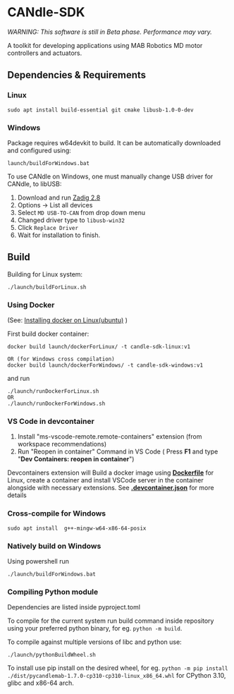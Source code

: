# CANdle-SDK
*WARNING: This software is still in Beta phase. Performance may vary.*

A toolkit for developing applications using MAB Robotics MD motor controllers and actuators.

## Dependencies & Requirements
### Linux
```
sudo apt install build-essential git cmake libusb-1.0-0-dev
```

### Windows
Package requires w64devkit to build. It can be automatically downloaded and configured using:
```
launch/buildForWindows.bat
```
To use CANdle on Windows, one must manually change USB driver for CANdle, to libUSB:
1. Download and run [Zadig 2.8](https://github.com/pbatard/libwdi/releases/download/v1.5.0/zadig-2.8.exe)
2. Options -> List all devices
3. Select `MD USB-TO-CAN` from drop down menu
4. Changed driver type to `libusb-win32`
5. Click `Replace Driver`
6. Wait for installation to finish.


## Build
Building for Linux system:
```
./launch/buildForLinux.sh
```
### Using Docker

(See: [Installing docker on Linux(ubuntu)](https://docs.docker.com/engine/install/ubuntu/) )

First build docker container:
```
docker build launch/dockerForLinux/ -t candle-sdk-linux:v1

OR (for Windows cross compilation)
docker build launch/dockerForWindows/ -t candle-sdk-windows:v1
```
and run 
```
./launch/runDockerForLinux.sh
OR
./launch/runDockerForWindows.sh
```

### VS Code in devcontainer

1. Install "ms-vscode-remote.remote-containers" extension (from workspace recommendations)
2. Run "Reopen in container" Command in VS Code ( Press **F1** and type "**Dev Containers: reopen in container**")

Devcontainers extension will Build a docker image using [**Dockerfile**](launch/LinuxDocker/Dockerfile) for Linux, create a container and install VSCode server in the container alongside with necessary extensions.
See [**.devcontainer.json**](.devcontainer/devcontainer.json) for more details

### Cross-compile for Windows
```
sudo apt install  g++-mingw-w64-x86-64-posix
```

### Natively build on Windows
Using powershell run
```
./launch/buildForWindows.bat
```

### Compiling Python module

Dependencies are listed inside pyproject.toml

To compile for the current system run build command inside repository using your preferred python binary, for eg. `python -m build`.

To compile against multiple versions of libc and python use:
```
./launch/pythonBuildWheel.sh
```

To install use pip install on the desired wheel, for eg. `python -m pip install ./dist/pycandlemab-1.7.0-cp310-cp310-linux_x86_64.whl` for CPython 3.10, glibc and x86-64 arch.